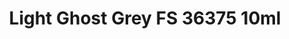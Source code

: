 ---
layout: product
title: "Light Ghost Grey  FS 36375 10ml"
price: "330" 
desc: "Nitro 10mL"
img_path: "/assets/img/RC252.webp"
brand: "AK "
available: false
special_offer: false
new: false
soon: false
cat: "020000"
subcat: "020200"
subsubcat: "020201"
sifra: "RC252"
popular: false
spec: false
---